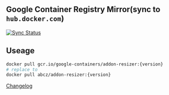 Google Container Registry Mirror(sync to `hub.docker.com`)
-------

[![Sync Status](https://travis-ci.org/aclk/gcr.io_mirror.svg?branch=sync)](https://travis-ci.org/aclk/gcr.io_mirror)

Useage
-------

```bash
docker pull gcr.io/google-containers/addon-resizer:{version} 
# replace to
docker pull abcz/addon-resizer:{version}
```

[Changelog](./CHANGES.md)
